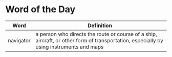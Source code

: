 # Word of the Day

|Word|Definition|
|---|---|
|navigator|a person who directs the route or course of a ship, aircraft, or other form of transportation, especially by using instruments and maps|